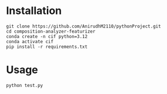 # Installation

```
git clone https://github.com/AnirudhM2110/pythonProject.git
cd composition-analyzer-featurizer
conda create -n cif python=3.12
conda activate cif
pip install -r requirements.txt
```

# Usage

```
python test.py
```
